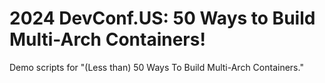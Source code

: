 # 2024 DevConf.US: 50 Ways to Build Multi-Arch Containers!

Demo scripts for "(Less than) 50 Ways To Build Multi-Arch Containers."

